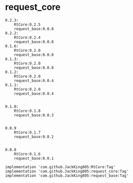 # request_core
    0.2.3:
        RtCore:0.2.5
        request_base:0.0.8
    0.2.2:
        RtCore:0.2.4
        request_base:0.0.8
    0.1.6:
        RtCore:0.2.0
        request_base:0.0.8
    0.1.3:
        RtCore:0.2.0
        request_base:0.0.8
    0.1.2:
        RtCore:0.2.0
        request_base:0.0.4
    0.1.1:
        RtCore:0.2.0
        request_base:0.0.4


    0.1.0:
        RtCore:0.1.8
        request_base:0.0.3


    0.0.9
        RtCore:0.1.7
        request_base:0.0.2


    0.0.8
        RtCore:0.1.6
        request_base:0.0.1

    implementation 'com.github.JackKing805:RtCore:Tag'
	implementation 'com.github.JackKing805:request_core:Tag'
    implementation 'com.github.JackKing805:request_base:Tag'
